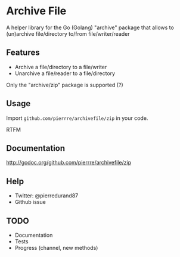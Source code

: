 # Archive File
A helper library for the Go (Golang) "archive" package that allows to (un)archive file/directory to/from file/writer/reader

## Features
- Archive a file/directory to a file/writer
- Unarchive a file/reader to a file/directory

Only the "archive/zip" package is supported (?)

## Usage
Import `github.com/pierrre/archivefile/zip` in your code.

RTFM

## Documentation
http://godoc.org/github.com/pierrre/archivefile/zip

## Help
- Twitter: @pierredurand87
- Github issue

## TODO
- Documentation
- Tests
- Progress (channel, new methods)